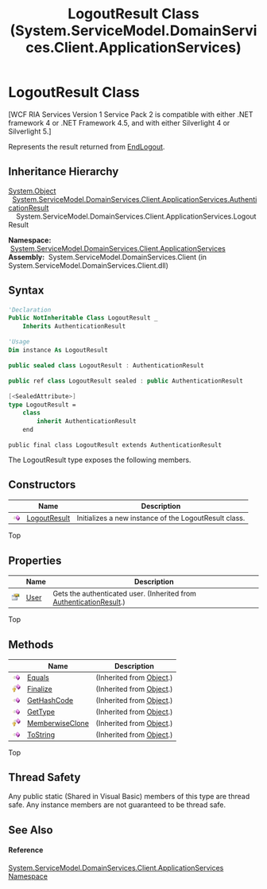 ﻿---
title: LogoutResult Class (System.ServiceModel.DomainServices.Client.ApplicationServices)
TOCTitle: LogoutResult Class
ms:assetid: T:System.ServiceModel.DomainServices.Client.ApplicationServices.LogoutResult
ms:mtpsurl: https://msdn.microsoft.com/en-us/library/system.servicemodel.domainservices.client.applicationservices.logoutresult(v=VS.91)
ms:contentKeyID: 28898963
ms.date: 01/27/2012
mtps_version: v=VS.91
f1_keywords:
- System.ServiceModel.DomainServices.Client.ApplicationServices.LogoutResult
dev_langs:
- CSharp
- JScript
- VB
- FSharp
- c++
api_location:
- System.ServiceModel.DomainServices.Client.dll
api_name:
- System.ServiceModel.DomainServices.Client.ApplicationServices.LogoutResult
api_type:
- Managed
topic_type:
- apiref
- kbSyntax
product_family_name: VS
ROBOTS: INDEX,FOLLOW
---

# LogoutResult Class

\[WCF RIA Services Version 1 Service Pack 2 is compatible with either .NET framework 4 or .NET Framework 4.5, and with either Silverlight 4 or Silverlight 5.\]

Represents the result returned from [EndLogout](https://msdn.microsoft.com/en-us/library/m:system.servicemodel.domainservices.client.applicationservices.authenticationservice.endlogout\(system.iasyncresult\)\(v=VS.91\)).

## Inheritance Hierarchy

[System.Object](https://msdn.microsoft.com/en-us/library/e5kfa45b)  
  [System.ServiceModel.DomainServices.Client.ApplicationServices.AuthenticationResult](ff457764\(v=vs.91\).md)  
    System.ServiceModel.DomainServices.Client.ApplicationServices.LogoutResult  

**Namespace:**  [System.ServiceModel.DomainServices.Client.ApplicationServices](ff457765\(v=vs.91\).md)  
**Assembly:**  System.ServiceModel.DomainServices.Client (in System.ServiceModel.DomainServices.Client.dll)

## Syntax

``` vb
'Declaration
Public NotInheritable Class LogoutResult _
    Inherits AuthenticationResult
```

``` vb
'Usage
Dim instance As LogoutResult
```

``` csharp
public sealed class LogoutResult : AuthenticationResult
```

``` c++
public ref class LogoutResult sealed : public AuthenticationResult
```

``` fsharp
[<SealedAttribute>]
type LogoutResult =  
    class
        inherit AuthenticationResult
    end
```

``` jscript
public final class LogoutResult extends AuthenticationResult
```

The LogoutResult type exposes the following members.

## Constructors

<table>
<thead>
<tr class="header">
<th> </th>
<th>Name</th>
<th>Description</th>
</tr>
</thead>
<tbody>
<tr class="odd">
<td><img src="images\Ff423329.pubmethod(en-us,VS.91).gif" title="Public method" alt="Public method" /></td>
<td><a href="ff457857(v=vs.91).md">LogoutResult</a></td>
<td>Initializes a new instance of the LogoutResult class.</td>
</tr>
</tbody>
</table>

Top

## Properties

<table>
<thead>
<tr class="header">
<th> </th>
<th>Name</th>
<th>Description</th>
</tr>
</thead>
<tbody>
<tr class="odd">
<td><img src="images\Ff422600.pubproperty(en-us,VS.91).gif" title="Public property" alt="Public property" /></td>
<td><a href="ff457840(v=vs.91).md">User</a></td>
<td>Gets the authenticated user. (Inherited from <a href="ff457764(v=vs.91).md">AuthenticationResult</a>.)</td>
</tr>
</tbody>
</table>

Top

## Methods

<table>
<thead>
<tr class="header">
<th> </th>
<th>Name</th>
<th>Description</th>
</tr>
</thead>
<tbody>
<tr class="odd">
<td><img src="images\Ff423329.pubmethod(en-us,VS.91).gif" title="Public method" alt="Public method" /></td>
<td><a href="https://docs.microsoft.com/en-us/dotnet/api/system.object.equals?redirectedfrom=MSDN#System_Object_Equals_System_Object_">Equals</a></td>
<td>(Inherited from <a href="https://msdn.microsoft.com/en-us/library/e5kfa45b">Object</a>.)</td>
</tr>
<tr class="even">
<td><img src="images\Ff422600.protmethod(en-us,VS.91).gif" title="Protected method" alt="Protected method" /></td>
<td><a href="https://msdn.microsoft.com/en-us/library/4k87zsw7">Finalize</a></td>
<td>(Inherited from <a href="https://msdn.microsoft.com/en-us/library/e5kfa45b">Object</a>.)</td>
</tr>
<tr class="odd">
<td><img src="images\Ff423329.pubmethod(en-us,VS.91).gif" title="Public method" alt="Public method" /></td>
<td><a href="https://msdn.microsoft.com/en-us/library/zdee4b3y">GetHashCode</a></td>
<td>(Inherited from <a href="https://msdn.microsoft.com/en-us/library/e5kfa45b">Object</a>.)</td>
</tr>
<tr class="even">
<td><img src="images\Ff423329.pubmethod(en-us,VS.91).gif" title="Public method" alt="Public method" /></td>
<td><a href="https://msdn.microsoft.com/en-us/library/dfwy45w9">GetType</a></td>
<td>(Inherited from <a href="https://msdn.microsoft.com/en-us/library/e5kfa45b">Object</a>.)</td>
</tr>
<tr class="odd">
<td><img src="images\Ff422600.protmethod(en-us,VS.91).gif" title="Protected method" alt="Protected method" /></td>
<td><a href="https://msdn.microsoft.com/en-us/library/57ctke0a">MemberwiseClone</a></td>
<td>(Inherited from <a href="https://msdn.microsoft.com/en-us/library/e5kfa45b">Object</a>.)</td>
</tr>
<tr class="even">
<td><img src="images\Ff423329.pubmethod(en-us,VS.91).gif" title="Public method" alt="Public method" /></td>
<td><a href="https://msdn.microsoft.com/en-us/library/7bxwbwt2">ToString</a></td>
<td>(Inherited from <a href="https://msdn.microsoft.com/en-us/library/e5kfa45b">Object</a>.)</td>
</tr>
</tbody>
</table>

Top

## Thread Safety

Any public static (Shared in Visual Basic) members of this type are thread safe. Any instance members are not guaranteed to be thread safe.

## See Also

#### Reference

[System.ServiceModel.DomainServices.Client.ApplicationServices Namespace](ff457765\(v=vs.91\).md)

